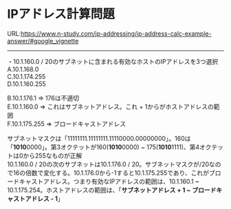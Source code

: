 # IPアドレス計算問題
URL:https://www.n-study.com/ip-addressing/ip-address-calc-example-answer/#google_vignette

---
・10.1.160.0 / 20のサブネットに含まれる有効なホストのIPアドレスを3つ選択  
A.10.1.168.0  
C.10.1.174.255  
D.10.1.160.255

B.10.1.176.1 => 176は不適切  
E.10.1.160.0 => これはサブネットアドレス。これ + 1からがホストアドレスの範囲  
F.10.1.175.255 => ブロードキャストアドレス

サブネットマスクは「11111111.11111111.11110000.00000000」。160は「**1010**0000」。第3オクテットが160(**1010**0000) ~ 175(**1010**1111)、第4オクテットは0から255なものが正解  
10.1.160.0 / 20の次のサブネットは10.1.176.0 / 20。サブネットマスクが/20なので16の倍数で変化する。10.1.176.0から-1すると10.1.175.255であり、これがブロードキャストアドレス。つまり有効なIPアドレスの範囲は、10.1.160.1 ~ 10.1.175.254。ホストアドレスの範囲は、「**サブネットアドレス + 1 ~ ブロードキャストアドレス - 1**」
